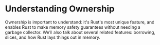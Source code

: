 # Understanding Ownership

Ownership is important to understand: it's Rust's most unique feature, and
enables Rust to make memory safety guarantees without needing a garbage
collector. We’ll also talk about several related features: borrowing, slices,
and how Rust lays things out in memory.
